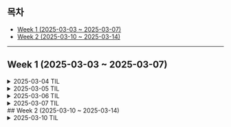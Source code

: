 ## 목차
- [Week 1 (2025-03-03 ~ 2025-03-07)](#week-1-2025-03-03---2025-03-07)
- [Week 2 (2025-03-10 ~ 2025-03-14)](#week-2-2025-03-10---2025-03-14)

---

## Week 1 (2025-03-03 ~ 2025-03-07)

<details>
  <summary>2025-03-04 TIL</summary>

### OOP의 안티 패턴
**1.스마트 UI**  
- 컨트롤러 레이어의 코드에서 모든 로직을 처리하는 형태.
- 컨트롤러가 제어, 비즈니스 로직, 영속성 관리 등 모든 일을 처리
- 이는 피해하는 안티 패턴 

**2.양방향 레이어드 아키텍처**
- 레이어드 아키텍처 하에서 상위 레이어는 하위 레이어에 의존 -> 역전되서는 X
- 즉, 레이어드 아키텍처 구현 시 레이어의 의존 방향은 단방향을 유지해야함.
- Controller단에서 사용한 Request Dto는 다시 사용되서는 X.
- 이를 위해 Controller에서 받은 Request Dto는 Command 형태로 변환되서 Service 단으로 전송되어야 함.

**3.트랜잭션 스크립트**
- 서비스 레이어의 클래스가 트랜잭션을 동작시키 듯 저장소에서 데이터를 가져와 연산 처리 및 저장하는 안티 패턴의 형태 
- 비지니스 로직은 도메인 모델에 담겨야 함. 
- 이를 통해 Service 레이어는 도메인 객체들을 불러 오고, 이들이 협력할 수 있는 공간을 주는 정도에 그쳐야 함. 

### 

</details>

<details>
  <summary>2025-03-05 TIL</summary>

### 블록체인의 트랜잭션

- 외부 소유 계정(EOA)에 의해 서명된 메시지
- 이더리움 네트워크에 전송되고 블록체인에 기록된다.
- 블록체인 상태 변경을 유발하거나 컨트랙트를 실행하는 유일한 방법
- 이더리움은 독자적으로 상태가 변경되지 않고
- 컨트랙트는 독자적으로 실행되지 않는다.

### 

</details>

<details>
  <summary>2025-03-06 TIL</summary>

## N:M 관계 테이블 설계

  1. 복합 키를 사용하는 방식
    - 두 개의 외래 키를 기본 키(PK) 로 사용하여 중복을 방지함.
      단순한 관계 매핑에 적합.

  2. 단일 기본 키를 사용하는 방식 (Surrogate Key 방식)
    - 관계 테이블에서 별도의 자동 증가 PK 를 추가하고, 두 개의 외래 키를 따로 설정.
      두 개의 외래키 조합을 유니크 제약 조건으로 설정하여 중복 방지 가능.
     확장성이 뛰어나고 추가적인 속성(예: 생성일, 상태 값 등) 저장이 필요할 때 유리함.

  ### 어떤 경우에 복합 키를 사용할까?

  1. 관계 자체가 단순한 경우 (단순한 N:M 매핑)

    - 중간 테이블에 추가적인 정보가 필요 없고, 그냥 연결 역할만 할 때 복합 키 사용이 적합.
      예: 학생(Student) - 강의(Course) 관계에서, 단순한 수강 관계라면 복합 키 사용 가능.
      성능을 고려해야 하는 경우

  2. 성능을 고려해야 하는 경우

    - 복합 키를 사용하면 불필요한 인덱스를 줄일 수 있어 조회 성능이 약간 더 좋을 수도 있음.
      하지만 이는 데이터량과 쿼리 패턴에 따라 다름.

  ### 언제 단일 기본 키(Surrogate Key)를 사용할까?
    
  1. 관계 테이블에 추가적인 속성이 필요한 경우

    - 중간 테이블에 created_at, status, role 등의 추가적인 필드가 필요할 경우.
      예: 사용자(User) - 그룹(Group) 관계에서, 그룹 내에서 역할(관리자/멤버)이 필요한 경우.

  2. JPA를 사용할 때 관리가 쉬운 경우

    - JPA에서 복합 키는 @IdClass 또는 @EmbeddedId 를 사용해야 하고, 구현이 복잡해질 수 있음.
      단일 기본 키를 사용하면 @ManyToOne 관계로 쉽게 매핑 가능.

### 

</details>

<details>
  <summary>2025-03-07 TIL </summary>

### Smart Contract

- 디지털 형식으로 명시된 서약들의 집합

### 블록체인에서의 정의

- 불변의 컴퓨터 프로그램 → 마스터링 이더리움
- 불변, 한 번 배포되면 변경 불가
- 결정적, 실행한 결과가 모두 같음
- EVM 위에서 동작 (ethereum virtual machine)
- 탈중앙화된 World Computer 동일한 상태를 유지

### Smart Contract를 작성하는 언어 (이더리움)

- Solidity(주로 사용)
- LLL
- Viper
- Assembly

### Smart Contract 배포와 호출

기억해야될 용어

- bytecode : 내가 작성한 Smart Contract Code에 컴파일된 코드
- ABI (Application Binary Interface) : 컨트랙트 안에 정의되어 있는 function의 리스트
- CA : 컨트랙트 배포 후 쓰게 될 주소

</details>
## Week 2 (2025-03-10 ~ 2025-03-14)
<details>
  <summary>2025-03-10 TIL </summary>
# 이더리움 Layer2 폴리곤을 활용한 스트리밍 데이터 온체인 로직

## 개요
이 프로젝트는 **Polygon Layer2**를 활용하여 **음악 스트리밍 데이터를 온체인에 기록하고 검증**하는 방식을 설계합니다.  
Merkle Tree를 사용하여 데이터를 요약하고, IPFS를 통해 원본 데이터를 저장하며, Web3j와 Spring Boot를 활용하여 백엔드에서 트랜잭션을 관리합니다.

---

## 아키텍처 개요
1. **오프체인 데이터 수집 및 집계**
2. **Merkle Tree를 활용한 데이터 요약**
3. **온체인 커밋 (스마트 컨트랙트 활용)**
4. **IPFS에 데이터 저장 및 검증**
5. **Polygon 네트워크를 통한 가스비 절감 및 확장성 확보**

---

## 1. 오프체인 데이터 수집 및 설계
### 실시간 이벤트 수집
- 스트리밍 이벤트(사용자 ID, 곡 ID, 타임스탬프, 스트리밍 시간 등)를 오프체인 데이터베이스 또는 Kafka, NoSQL 등에서 저장

### 주기적 데이터 집계
- 개별 이벤트마다 온체인 기록을 하지 않고, 일정 시간 동안 **사용자별, 곡별 집계 데이터**를 생성하여 기록

---

## 2. Merkle Tree를 활용한 데이터 요약
### Merkle Tree 구성
- 집계된 데이터를 각각의 **리프 노드**로 구성하여 Merkle Tree 생성
- 각 리프에는 사용자, 곡, 스트리밍 횟수, 집계 시간 등의 해시값 저장

### Merkle Root 산출
- 모든 리프 노드를 합산하여 최종 Merkle Root 생성
- 특정 기간 동안의 모든 스트리밍 데이터를 대표하는 **암호학적 요약 정보** 생성

---

## 3. 온체인 커밋
### 커밋 트랜잭션
- **Merkle Root**와 IPFS CID를 스마트 컨트랙트에 기록하여 데이터의 불변성을 보장

### 스마트 컨트랙트 활용
- **Merkle Root**, **집계 기간**, **IPFS CID** 등의 메타데이터를 온체인 저장하여 검증 가능하도록 처리

---

## 4. 데이터 저장 및 검증
### 오프체인 상세 데이터 저장
- 원본 스트리밍 데이터는 **IPFS** 또는 **Pinning 서비스(Infura IPFS 등)** 를 활용하여 저장
- 저장된 데이터의 **CID(Content Identifier)** 를 스마트 컨트랙트에 기록

### 데이터 검증
- 온체인에 저장된 Merkle Root를 통해 집계된 데이터의 무결성 검증 가능

---

## 5. 추가 고려사항 및 대안 네트워크
### 가스비 절감
- **Polygon Layer2**를 활용하여 **온체인 트랜잭션 수를 줄이고 비용을 절감**

### 대안 네트워크
- **테스트넷**: Goerli, Sepolia 사용 가능  
- **클라이언트 옵션**:
  - Geth: 가장 널리 사용됨 (GO언어 기반)
  - Besu: **Java 기반**, Spring과 친화적
  - Nethermind: 빠른 응답 속도 (.NET 기반)

---

## 기술 스택 및 구현
### **Web3j를 활용한 Spring Boot 연동**
- 스마트 컨트랙트 배포, 트랜잭션 관리, 이벤트 모니터링 지원
- Polygon RPC 엔드포인트 설정

</details>
